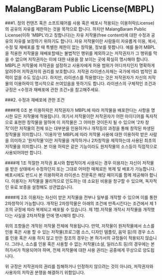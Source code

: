 MalangBaram Public License(MBPL)
==========

###1. 정의
컨탠츠 혹은 소프트웨어를 사용 혹은 배포시 적용되는 이용허락(License)의 공유의 자유를 제한하는 것을 목적으로 합니다. 하지만 MalangBaram Public License(이하 'MBPL'라고 칭합니다)는 자유 저작물(free content)에 대한 수정과 공유의 자유를 보장하기 위하기도 합니다. 자유 저작물이란 사람들이 자유롭게 이용, 복사, 수정 및 재배포를 할 때 특별한 제한이 없는 창작물, 정보를 뜻합니다. 예를 들어 MBPL을 적용한 저작물을 재배포할때는 불법적인 행위를 제외하고는 저작권자가 그 행위를 막을 수 없으며 저작권자는 이에 대한 내용을 잘 보이는 곳에 확실히 명시해야 합니다. MBPL은 저작물에 저작권을 설정하고 사용자에게 허용 범위가 어디까지인지 명확하게 알려주어 저작권자의 권리를 보호합니다. 저작권 라이센스자체는 국가에 따라 법적인 효력이 없을 수도 있습니다. 하지만, 라이센스를 적용했다는 것은 저작권자가 자신의 저작물의 이용허락이 명시적으로 쓰여있음을 뜻하기도 합니다. 라이센스의 구체적인 조건과 규정은 <수정과 재배포에 관한 조건>을 참고해주세요. 


###2. 수정과 재배포에 관한 조건

####제 0조
본 이용허락은 저작권자가 MBPL에 따라 저작물을 배포한다는 사항을 명시한 모든 저작물에 적용됩니다. 여기서 저작물이란 저작권자가 어떤 아이디어를 독자적으로 표현한 창작물을 말하며 이 저작물은 그 어떠한 것이든지 될 수 있으며 '2차 창작'이란 저작물의 전체 또는 대부분을 인용하거나 개작등의 과정을 통해 창작된 파생된 창작물을 의미합니다. '이용자'란 MBPL에 따라 저작물 사용에 대한 이용허락 받은 사람을 의미하고 '원저작물'이란 저작물을 개작하거나 2차창작을 제작하는데 사용된 최초의 저작물을 의미합니다. 본 이용 허락은 같은 기능이라도 원저작물의 소스등이 직접적으로 사용되어야만 합니다. 


####제 1조
적절한 저작권 표시와 합법적이게 사용되는 경우 이용자는 자신이 저작물을 받은 상태에서 수정하던지 또는 그대로 어떠한 매체로든 복제 및 배포가 가능합니다. 배포시에도 반드시 본 이용허락과 라이센스 전문혹은 해당 페이지를 함께 제공해야 합니다. 이용자는 저작물을 물리적으로 인도하는 데 소요된 비용을 청구할 수 있으며, 독자적인 유료 보증을 설정해도 상관없습니다. 


####제 2조
이용자는 자신이 받은 저작물을 전부나 일부를 개작할 수 있으며 이를 통한 2차창작이 가능합니다. 개작된 2차창작물은 아래의 조건에 만족시킨다는 조건에서 제 1조의 규정에 따라 복제되고 배포될 수 있습니다.
제 1항.저작물 개작시 저작물을 개작했다는 사실을 2차저작물 안에 명시해야 합니다.

 위의 조항들은 개작된 저작물 전체에 적용됩니다. 만약, 저작물이 원저작물에서 소스를 인용 혹은 사용 할 수 있는 저작물(프로그램 소스, 디자인 템플릿, 음악 등)의 경우 소스를 인용 혹은 사용 하지 않고 만든 참조의 경우는 본 허가서의 규정들이 적용되지 않습니다. 그러나, 소스를 인용 혹은 사용할 수 없는 저작물(소설, 일러스트 등)의 경우에는 본 허가서가 적용되어야 하며, 전체 저작물에 대한 사용 권리는 공중에게 무상으로 양도됩니다. 

 위 규정은 저작권자의 권리를 침해하거나 인정하지 않으려는 것이 아니라, 저작권자와 사용자의 저작권 분쟁을 해결하기 위함입니다. 